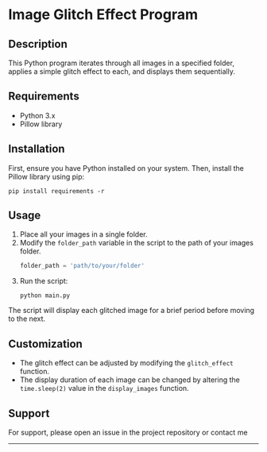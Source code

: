 # Image Glitch Effect Program

## Description
This Python program iterates through all images in a specified folder, applies a simple glitch effect to each, and displays them sequentially.

## Requirements
- Python 3.x
- Pillow library

## Installation
First, ensure you have Python installed on your system. Then, install the Pillow library using pip:

```
pip install requirements -r
```

## Usage
1. Place all your images in a single folder.
2. Modify the `folder_path` variable in the script to the path of your images folder.
   ```python
   folder_path = 'path/to/your/folder'
   ```
3. Run the script:
   ```
   python main.py
   ```

The script will display each glitched image for a brief period before moving to the next.

## Customization
- The glitch effect can be adjusted by modifying the `glitch_effect` function.
- The display duration of each image can be changed by altering the `time.sleep(2)` value in the `display_images` function.

## Support
For support, please open an issue in the project repository or contact me


---
